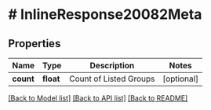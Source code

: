 # # InlineResponse20082Meta

## Properties

Name | Type | Description | Notes
------------ | ------------- | ------------- | -------------
**count** | **float** | Count of Listed Groups | [optional]

[[Back to Model list]](../../README.md#models) [[Back to API list]](../../README.md#endpoints) [[Back to README]](../../README.md)
